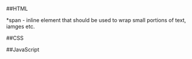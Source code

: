 ##HTML

*span - inline element that should be used to wrap small portions of text, iamges etc. 

##CSS


##JavaScript
